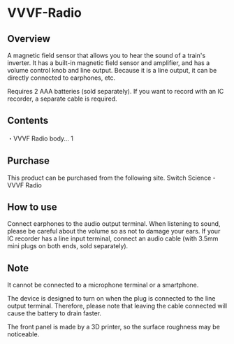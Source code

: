 # VVVF-Radio

## Overview
A magnetic field sensor that allows you to hear the sound of a train's inverter. It has a built-in magnetic field sensor and amplifier, and has a volume control knob and line output. Because it is a line output, it can be directly connected to earphones, etc.

Requires 2 AAA batteries (sold separately). If you want to record with an IC recorder, a separate cable is required.

## Contents
・VVVF Radio body… 1

## Purchase
This product can be purchased from the following site.
Switch Science - VVVF Radio

## How to use
Connect earphones to the audio output terminal. When listening to sound, please be careful about the volume so as not to damage your ears. If your IC recorder has a line input terminal, connect an audio cable (with 3.5mm mini plugs on both ends, sold separately).

## Note
It cannot be connected to a microphone terminal or a smartphone.

The device is designed to turn on when the plug is connected to the line output terminal. Therefore, please note that leaving the cable connected will cause the battery to drain faster.

The front panel is made by a 3D printer, so the surface roughness may be noticeable.
